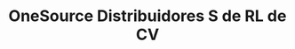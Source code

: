 ---
title: "OneSource Distribuidores S de RL de CV"
url: /tijuana/onesource-distribuidores-s-de-rl-de-cv/
shop: Elektrisch
---